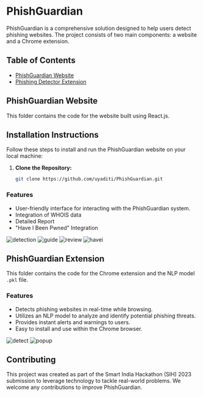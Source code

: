 # PhishGuardian

PhishGuardian is a comprehensive solution designed to help users detect phishing websites. The project consists of two main components: a website and a Chrome extension.

## Table of Contents

- [PhishGuardian Website](#phishguardian-website)
- [Phishing Detector Extension](#phishguardian-extension)

## PhishGuardian Website

This folder contains the code for the website built using React.js.

## Installation Instructions

Follow these steps to install and run the PhishGuardian website on your local machine:

1. **Clone the Repository:**
   ```bash
   git clone https://github.com/uyaditi/PhishGuardian.git

### Features

- User-friendly interface for interacting with the PhishGuardian system.
- Integration of WHOIS data
- Detailed Report
- "Have I Been Pwned" Integration

![detection](https://github.com/uyaditi/PhishGuardian/assets/123807371/9e1bf46b-7c86-4009-9006-5ed563b7fc4c)
![guide](https://github.com/uyaditi/PhishGuardian/assets/123807371/3cf28ffe-d1a4-4579-8d92-e5e18b1101c4)
![review](https://github.com/uyaditi/PhishGuardian/assets/123807371/2f27b7fd-5e27-4033-b1a1-19e22c3c6708)
![havei](https://github.com/uyaditi/PhishGuardian/assets/123807371/03b0d3f7-5c90-4173-a1e3-577a96bb261c)

## PhishGuardian Extension

This folder contains the code for the Chrome extension and the NLP model `.pkl` file.

### Features

- Detects phishing websites in real-time while browsing.
- Utilizes an NLP model to analyze and identify potential phishing threats.
- Provides instant alerts and warnings to users.
- Easy to install and use within the Chrome browser.

![detect](https://github.com/uyaditi/PhishGuardian/assets/123807371/c6b3ea42-bfa4-428a-be2a-b60ce4fa04f9)
![popup](https://github.com/uyaditi/PhishGuardian/assets/123807371/d6b5d836-4cee-4076-99b3-5ac49f122594)

## Contributing

This project was created as part of the Smart India Hackathon (SIH) 2023 submission to leverage technology to tackle real-world problems.
We welcome any contributions to improve PhishGuardian.
